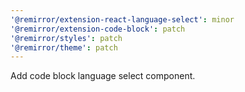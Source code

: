 ```yaml
---
'@remirror/extension-react-language-select': minor
'@remirror/extension-code-block': patch
'@remirror/styles': patch
'@remirror/theme': patch
---
```


Add code block language select component.
